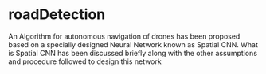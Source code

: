 # roadDetection
An Algorithm for autonomous navigation of drones has been proposed based on a specially designed Neural Network known as Spatial CNN. What is Spatial CNN has been discussed briefly along with the other assumptions and procedure followed to design this network
